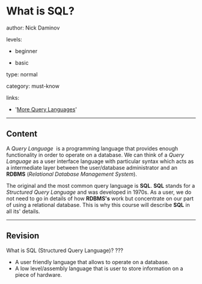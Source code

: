 # What is SQL?
author: Nick Daminov

levels:

  - beginner

  - basic

type: normal

category: must-know

links:

  - '[More Query Languages](https://en.wikipedia.org/wiki/Query_language)'

---
## Content

A *Query Language*  is a programming language that provides enough functionality in order to operate on a database. We can think of a *Query Language* as a user interface language with particular syntax which acts as a intermediate layer between the user/database administrator and an **RDBMS** (*Relational Database Management System*).

The original and the most common query language is **SQL**. **SQL** stands for a *Structured Query Language* and was developed in 1970s. As a user, we do not need to go in details of how **RDBMS's** work but concentrate on our part of using a relational database. This is why this course will describe **SQL** in all its' details.

---
## Revision

What is SQL (Structured Query Language)?
???

* A user friendly language that allows to operate on a database.
* A low level/assembly language that is user to store information on a piece of hardware.

